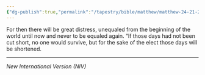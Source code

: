 ```yaml
---
{"dg-publish":true,"permalink":"/tapestry/bible/matthew/matthew-24-21-22/","title":"Matthew 24:21-22","tags":["bible-verse","bible-verse"],"dgHomeLink":true,"dgShowLocalGraph":true,"dgEnableSearch":true}
---
```


For then there will be great distress, unequaled from the beginning of the world until now and never to be equaled again.
“If those days had not been cut short, no one would survive, but for the sake of the elect those days will be shortened.

---
*New International Version (NIV)*